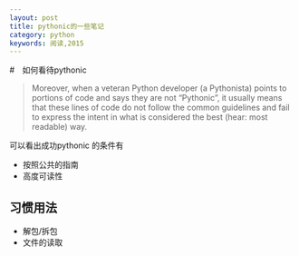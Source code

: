 ```yaml
---
layout: post
title: pythonic的一些笔记
category: python
keywords: 阅读,2015
---
```



#　如何看待pythonic
> Moreover, when a veteran Python developer (a Pythonista) points to portions of code and says they are not “Pythonic”,
> it usually means that these lines of code do not follow the common guidelines
> and fail to express the intent in what is considered the best (hear: most readable) way.

可以看出成功pythonic 的条件有
+ 按照公共的指南
+ 高度可读性

## 习惯用法
+ 解包/拆包
+ 文件的读取
